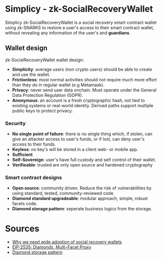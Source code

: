 # Simplicy - zk-SocialRecoveryWallet
Simplicy zk-SocialRecoveryWallet is a social recovery smart contract wallet using zk-SNARKS to restore a user's access to their smart contract wallet, without revealing any information of the user's and **guardians**.

## Wallet design
zk-SocialRecoveryWallet wallet design:
- **Simplicity**: average users (non crypto users) should be able to create and use the wallet.
- **Frictionless**: most normal activities should not require much more effort than they do in regular wallet (e.g Metamask).
- **Privacy**: never send user data onchain. Must operate under the General Data Protection Regulation (GDPR).
- **Anonymous**: an account is a fresh cryptographic hash, not tied to existing systems or real-world identity. Derived paths support multiple public keys to protect privacy.

### Security
- **No single point of failure**: there is no single thing which, if stolen, can give an attacker access to user's funds, or if lost, can deny user's access to their funds.
- **Keyless**: no key's will be stored in a client web- or mobile app. 
- **Sufficient**
- **Self-Sovereign**: user's have full custody and self control of their wallet.
- **Verifieable**: trusted are only open source and hardened cryptography

### Smart contract designs
- **Open source**: community driven. Reduce the risk of vulnerabilities by using standard, tested, community-reviewed code.
- **Diamond standard upgradeable**: modular approach, simple, robust facets code.
- **Diamond storage pattern**: seperate business logics from the storage. 


# Sources
- [Why we need wide adoption of social recovery wallets](https://vitalik.ca/general/2021/01/11/recovery.html)
- [EIP-2535: Diamonds, Multi-Facet Proxy](https://eips.ethereum.org/EIPS/eip-2535)
- [Diamond storage pattern](https://medium.com/1milliondevs/new-storage-layout-for-proxy-contracts-and-diamonds-98d01d0eadb)